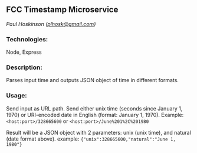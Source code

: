 ## FCC Timestamp Microservice
*Paul Hoskinson (plhosk@gmail.com)*

### Technologies:

Node, Express

### Description:

Parses input time and outputs JSON object of time in different formats.

### Usage: 

Send input as URL path. Send either unix time (seconds since January 1, 1970) or URI-encoded date in English (format: January 1, 1970). Example: `<host:port>/328665600` or `<host:port>/June%201%2C%201980`

Result will be a JSON object with 2 parameters: unix (unix time), and natural (date format above). example: `{"unix":328665600,"natural":"June 1, 1980"}`